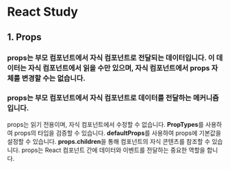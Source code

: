 # React Study
## 1. Props
### props는 부모 컴포넌트에서 자식 컴포넌트로 전달되는 데이터입니다. 이 데이터는 자식 컴포넌트에서 읽을 수만 있으며, 자식 컴포넌트에서 props 자체를 변경할 수는 없습니다.

### **props**는 부모 컴포넌트에서 자식 컴포넌트로 데이터를 전달하는 메커니즘입니다.
props는 읽기 전용이며, 자식 컴포넌트에서 수정할 수 없습니다.
**PropTypes**를 사용하여 props의 타입을 검증할 수 있습니다.
**defaultProps**를 사용하여 props에 기본값을 설정할 수 있습니다.
**props.children**을 통해 컴포넌트의 자식 콘텐츠를 참조할 수 있습니다.
props는 React 컴포넌트 간에 데이터와 이벤트를 전달하는 중요한 역할을 합니다.